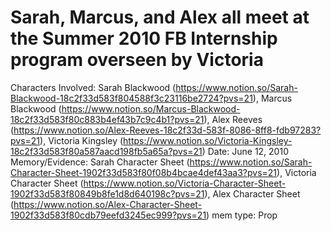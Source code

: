 # Sarah, Marcus, and Alex all meet at the Summer 2010 FB Internship program overseen by Victoria

Characters Involved: Sarah Blackwood (https://www.notion.so/Sarah-Blackwood-18c2f33d583f804588f3c23116be2724?pvs=21), Marcus Blackwood (https://www.notion.so/Marcus-Blackwood-18c2f33d583f80c883b4ef43b7c9c4b1?pvs=21), Alex Reeves (https://www.notion.so/Alex-Reeves-18c2f33d-583f-8086-8ff8-fdb97283?pvs=21), Victoria Kingsley (https://www.notion.so/Victoria-Kingsley-18c2f33d583f80a587aacd198fb5a65a?pvs=21)
Date: June 12, 2010
Memory/Evidence: Sarah Character Sheet (https://www.notion.so/Sarah-Character-Sheet-1902f33d583f80f08b4bcae4def43aa3?pvs=21), Victoria Character Sheet (https://www.notion.so/Victoria-Character-Sheet-1902f33d583f80849b8fe1d8d640198c?pvs=21), Alex Character Sheet (https://www.notion.so/Alex-Character-Sheet-1902f33d583f80cdb79eefd3245ec999?pvs=21)
mem type: Prop
